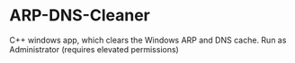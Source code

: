 # ARP-DNS-Cleaner
C++ windows app, which clears the Windows ARP and DNS cache.
Run as Administrator (requires elevated permissions) 
